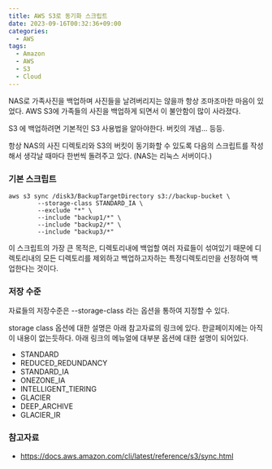 ```yaml
---
title: AWS S3로 동기화 스크립트
date: 2023-09-16T00:32:36+09:00
categories:
  - AWS
tags:
  - Amazon
  - AWS
  - S3
  - Cloud
---
```


NAS로 가족사진을 백업하며 사진들을 날려버리지는 않을까 항상 조마조마한 마음이 있었다. AWS S3에 가족들의 사진을 백업하게 되면서 이 불안함이 많이 사라졌다.

S3 에 백업하려면 기본적인 S3 사용법을 알아야한다. 버킷의 개념... 등등.

항상 NAS의 사진 디렉토리와 S3의 버킷이 동기화할 수 있도록 다음의 스크립트를 작성해서 생각날 때마다 한번씩 돌려주고 있다. (NAS는 리눅스 서버이다.)

### 기본 스크립트

```
aws s3 sync /disk3/BackupTargetDirectory s3://backup-bucket \
        --storage-class STANDARD_IA \
        --exclude "*" \
        --include "backup1/*" \
        --include "backup2/*" \
        --include "backup3/*"
```

이 스크립트의 가장 큰 목적은, 디렉토리내에 백업할 여러 자료들이 섞여있기 때문에 디렉토리내의 모든 디렉토리를 제외하고 백업하고자하는 특정디렉토리만을 선정하여 백업한다는 것이다.

### 저장 수준

자료들의 저장수준은 --storage-class 라는 옵션을 통하여 지정할 수 있다.

storage class 옵션에 대한 설명은 아래 참고자료의 링크에 있다.
한글페이지에는 아직 이 내용이 없는듯하다. 아래 링크의 메뉴얼에 대부분 옵션에 대한 설명이 되어있다.

* STANDARD
* REDUCED_REDUNDANCY
* STANDARD_IA
* ONEZONE_IA
* INTELLIGENT_TIERING
* GLACIER
* DEEP_ARCHIVE
* GLACIER_IR

### 참고자료

* <https://docs.aws.amazon.com/cli/latest/reference/s3/sync.html>

